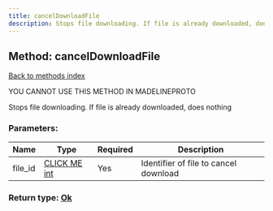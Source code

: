 ```yaml
---
title: cancelDownloadFile
description: Stops file downloading. If file is already downloaded, does nothing
---
```

## Method: cancelDownloadFile  
[Back to methods index](index.md)


YOU CANNOT USE THIS METHOD IN MADELINEPROTO


Stops file downloading. If file is already downloaded, does nothing

### Parameters:

| Name     |    Type       | Required | Description |
|----------|---------------|----------|-------------|
|file\_id|[CLICK ME int](../types/int.md) | Yes|Identifier of file to cancel download|


### Return type: [Ok](../types/Ok.md)

